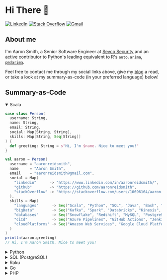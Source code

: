 <!-- 2023-01-06: Intentionally renaming this from README to not make it show up on public profile. It just seems kinda... silly? Idk. Maybe will change back later -->

# Hi There 👋
[![LinkedIn](https://img.shields.io/badge/-LinkedIn-blue?style=flat&logo=Linkedin&logoColor=white&link=https://www.linkedin.com/in/aaronreidsmith/)](https://www.linkedin.com/in/aaronreidsmith/)
[![Stack Overflow](https://img.shields.io/badge/-Stack_Overflow-FE7A16?style=flat&logo=Stack-Overflow&logoColor=white&link=https://stackoverflow.com/users/10696164/aaron-smith)](https://stackoverflow.com/users/10696164/aaron-smith)
[![Gmail](https://img.shields.io/badge/-Email-D14836?style=flat&logo=Gmail&logoColor=white&link=mailto:aaronreidsmith@gmail.com)](mailto:aaronreidsmith@gmail.com)

## About me
I'm Aaron Smith, a Senior Software Engineer at [Sevco Security](https://www.sevcosecurity.com/) and an active contributor to Python's leading equivalent to R's `auto.arima`, [`pmdarima`](https://github.com/alkaline-ml/pmdarima).

Feel free to contact me through my social links above, give my [blog](https://aaronreidsmith.github.io) a read, or take a look at my summary-as-code (in your preferred language) below!


## Summary-as-Code

<details open><summary>Scala</summary>
<p>

```scala
case class Person(
  username: String,
  name: String,
  email: String,
  social: Map[String, String],
  skills: Map[String, Seq[String]]
) {
  def greeting: String = s"Hi, I'm $name. Nice to meet you!"
}

val aaron = Person(
  username = "aaronreidsmith",
  name     = "Aaron Smith",
  email    = "aaronreidsmith@gmail.com",
  social = Map(
    "linkedin"      -> "https://www.linkedin.com/in/aaronreidsmith/",
    "github"        -> "https://github.com/aaronreidsmith",
    "stackOverflow" -> "https://stackoverflow.com/users/10696164/aaron-smith"
  ),
  skills = Map(
    "languages"      -> Seq("Scala", "Python", "SQL", "Java", "Bash", "Raku", "Go", "R", "Perl", "PHP"),
    "bigData"        -> Seq("Kafka", "Spark", "Databricks", "Kinesis", "Hadoop", "HBase", "Zookeeper", "Hive", "Pig"),
    "databases"      -> Seq("Snowflake", "Redshift", "MySQL", "PostgreSQL", "DynamoDB"),
    "ciCd"           -> Seq("Azure Pipelines", "GitHub Actions", "Jenkins", "Travis CI", "Appveyor", "CircleCI"),
    "cloudPlatforms" -> Seq("Amazon Web Services", "Google Cloud Platform")
  )
)
println(aaron.greeting)
// Hi, I'm Aaron Smith. Nice to meet you!
```

</p>
</details>

<details><summary>Python</summary>
<p>

```python
from __future__ import annotations  # Needed for versions <3.9
from dataclasses import dataclass


@dataclass
class Person:
    username: str
    name: str
    email: str
    social: dict[str, str]
    skills: dict[str, list[str]]
    
    def greeting(self) -> str:
        return f"Hi, I'm {self.name}. Nice to meet you!"


aaron = Person(
    username = 'aaronreidsmith',
    name = 'Aaron Smith',
    email = 'aaronreidsmith@gmail.com',
    social = {
        'linkedin': 'https://www.linkedin.com/in/aaronreidsmith/',
        'github': 'https://github.com/aaronreidsmith',
        'stack_overflow': 'https://stackoverflow.com/users/10696164/aaron-smith'
    },
    skills = {
        'languages': ['Scala', 'Python', 'SQL', 'Java', 'Bash', 'Raku', 'Go', 'R', 'Perl', 'PHP'],
        'big_data': ['Kafka', 'Spark', 'Databricks', 'Kinesis', 'Hadoop', 'Zookeeper', 'Hive', 'Pig'],
        'databases': ['Snowflake', 'Redshift', 'MySQL', 'PostgreSQL', 'DynamoDB'],
        'ci_cd': ['Azure Pipelines', 'GitHub Actions', 'Jenkins', 'Travis CI', 'Appveyor', 'CircleCI'],
        'cloud_platforms': ['Amazon Web Services', 'Google Cloud Platform']
    }
)
print(aaron.greeting())
# Hi, I'm Aaron Smith. Nice to meet you!
```

</p>
</details>

<details><summary>SQL (PostgreSQL)</summary>
<p>

```sql
CREATE TABLE people (
  username VARCHAR PRIMARY KEY,
  name     VARCHAR,
  email    VARCHAR,
  social   JSON,
  skills   JSON
);

INSERT INTO people VALUES (
  'aaronreidsmith',
  'Aaron Smith',
  'aaronreidsmith@gmail.com',
  $$
  {
    "linkedin": "https://www.linkedin.com/in/aaronreidsmith/",
    "github": "https://github.com/aaronreidsmith",
    "stack_overflow": "https://stackoverflow.com/users/10696164/aaron-smith"
  }
  $$,
  $$
  {
    "languages": ["Scala", "Python", "SQL", "Java", "Bash", "Raku", "Go", "R", "Perl", "PHP"],
    "big_data": ["Kafka", "Spark", "Databricks", "Kinesis", "Hadoop", "HBase", "Zookeeper", "Hive", "Pig"],
    "databases": ["Snowflake", "Redshift", "MySQL", "PostgreSQL", "DynamoDB"],
    "ci_cd": ["Azure Pipelines", "GitHub Actions", "Jenkins", "Travis CI", "Appveyor", "CircleCI"],
    "cloud_platforms": ["Amazon Web Services", "Google Cloud Platform"]
  }
  $$
);

SELECT
  'Hi, I''m ' || name || '. Nice to meet you!' AS me
FROM people
WHERE username = 'aaronreidsmith';
-- Hi, I'm Aaron Smith. Nice to meet you!
```

</p>
</details>

<details closed><summary>Raku</summary>
<p>

```raku
class Person {
    has Str  $.username;
    has Str  $.name;
    has Str  $.email;
    has Str  %.social{Str};
    has List %.skills{Str};

    method greeting(--> Str) {
        "Hi, I'm $!name. Nice to meet you!";
    }
}

my $aaron = Person.new(
    username => 'aaronreidsmith',
    name     => 'Aaron Smith',
    email    => 'aaronreidsmith@gmail.com',
    social => (
        'linkedin'       => 'https://www.linkedin.com/in/aaronreidsmith/',
        'github'         => 'https://github.com/aaronreidsmith',
        'stack-overflow' => 'https://stackoverflow.com/users/10696164/aaron-smith'
    ),
    skills => (
        'languages'       => ('Scala', 'Python', 'SQL', 'Java', 'Bash', 'Raku', 'Go', 'R', 'Perl', 'PHP'),
        'big-data'        => ('Kafka', 'Spark', 'Databricks', 'Kinesis', 'Hadoop', 'Zookeeper', 'Hive', 'Pig'),
        'databases'       => ('Snowflake', 'Redshift', 'MySQL', 'PostgreSQL', 'DynamoDB'),
        'ci-cd'           => ('Azure Pipelines', 'GitHub Actions', 'Jenkins', 'Travis CI', 'Appveyor', 'CircleCI'),
        'cloud-platforms' => ('Amazon Web Services', 'Google Cloud Platform')
    )
);
say $aaron.greeting();
# Hi, I'm Aaron Smith. Nice to meet you!
```

</p>
</details>

<details closed><summary>Go</summary>
<p>

```go
package main

import "fmt"

type Person struct {
	username string
	name     string
	email    string
	social   map[string]string
	skills   map[string][]string
}

func (p Person) Greeting() string {
	return fmt.Sprint("Hi, I'm ", p.name, ". Nice to meet you!")
}

func main() {
	aaron := Person{
		username: "aaronreidsmith",
		name:     "Aaron Smith",
		email:    "aaronreidsmith@gmail.com",
		social: map[string]string{
			"linkedin":      "https://www.linkedin.com/in/aaronreidsmith/",
			"github":        "https://github.com/aaronreidsmith",
			"stackOverflow": "https://stackoverflow.com/users/10696164/aaron-smith",
		},
		skills: map[string][]string{
			"languages":      []string{"Scala", "Python", "SQL", "Java", "Bash", "Raku", "Go", "R", "Perl", "PHP"},
			"bigData":        []string{"Kafka", "Spark", "Databricks", "Kinesis", "Hadoop", "HBase", "Zookeeper", "Hive", "Pig"},
			"databases":      []string{"Snowflake", "Redshift", "MySQL", "PostgreSQL", "DynamoDB"},
			"ciCd":           []string{"Azure Pipelines", "GitHub Actions", "Jenkins", "Travis CI", "Appveyor", "CircleCI"},
			"cloudPlatforms": []string{"Amazon Web Services", "Google Cloud Platform"},
		},
	}
	fmt.Println(aaron.Greeting())
	// Hi, I'm Aaron Smith. Nice to meet you!
}

```

</p>
</details>

<details closed><summary>PHP</summary>
<p>

```php
<?php
class Person {
    public $username;
    public $name;
    public $email;
    public $social;
    public $skills;

    public function __construct($username, $name, $email, $social, $skills) {
        $this->username = $username;
        $this->name     = $name;
        $this->email    = $email;
        $this->social   = $social;
        $this->skills   = $skills;
    }

    public function greeting() {
        return "Hi, I'm {$this->name}. Nice to meet you!\n";
    }
}

$aaron = new Person(
    'aaronreidsmith',
    'Aaron Smith',
    'aaronreidsmith@gmail.com',
    array(
        'linkedin'       => 'https://www.linkedin.com/in/aaronreidsmith/',
        'github'         => 'https://github.com/aaronreidsmith',
        'stack_overflow' => 'https://stackoverflow.com/users/10696164/aaron-smith'
    ),
    array(
        'languages'       => array('Scala', 'Python', 'SQL', 'Java', 'Bash', 'Raku', 'Go', 'R', 'Perl', 'PHP'),
        'big_data'        => array('Kafka', 'Spark', 'Databricks', 'Kinesis', 'Hadoop', 'Zookeeper', 'Hive', 'Pig'),
        'databases'       => array('Snowflake', 'Redshift', 'MySQL', 'PostgreSQL', 'DynamoDB'),
        'ci_cd'           => array('Azure Pipelines', 'GitHub Actions', 'Jenkins', 'Travis CI', 'Appveyor', 'CircleCI'),
        'cloud_platforms' => array('Amazon Web Services', 'Google Cloud Platform')
    )
);
echo $aaron->greeting();
# Hi, I'm Aaron Smith. Nice to meet you!
```

</p>
</details>

